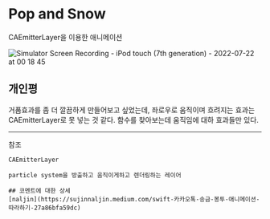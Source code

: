 # Pop and Snow
CAEmitterLayer을 이용한 애니메이션

![Simulator Screen Recording - iPod touch (7th generation) - 2022-07-22 at 00 18 45](https://user-images.githubusercontent.com/35207196/180250922-71470baf-4f69-4dd8-8cff-7d72858c52ea.gif)

## 개인평
거품효과를 좀 더 깔끔하게 만들어보고 싶었는데, 좌로우로 움직이며 흐려지는 효과는 CAEmitterLayer로 못 넣는 것 같다. 함수를 찾아보는데 움직임에 대하 효과들만 있다.

---

참조

```
CAEmitterLayer

particle system을 방출하고 움직이게하고 렌더링하는 레이어

## 코멘트에 대한 상세
[naljin](https://sujinnaljin.medium.com/swift-카카오톡-송금-봉투-애니메이션-따라하기-27a86bfa59dc)
```
